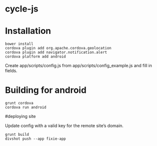 cycle-js
========

# Installation

    bower install
    cordova plugin add org.apache.cordova.geolocation
    cordova plugin add navigator.notification.alert
    cordova platform add android

Create app/scripts/config.js from app/scripts/config_example.js and fill in fields.

# Building for android

    grunt cordova
    cordova run android

#deploying site


Update config with a valid key for the remote site’s domain.

    grunt build
    divshot push --app fixie-app
